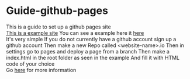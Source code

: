# Guide-github-pages
This is a guide to set up a github pages site 
<br />
[This is a example site](https://vokuar.github.io/template-webpage.io/) 
You can see a example here it [here](https://github.com/Vokuar/template-webpage.io) 
<br />
It's very simple
If you do not currently have a github account sign up a github account
Then make a new Repo called \<website-name\>.io
Then in settings go to pages and deploy a page from a branch
Then make a index.html in the root folder as seen in the example
And fill it with HTML code of your choice 
<br />
Go [here](https://docs.github.com/en/pages/getting-started-with-github-pages/creating-a-github-pages-site) for more information 
